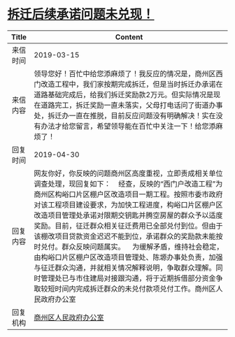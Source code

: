# <a href="http://www.shangluo.gov.cn/zmhd/ldxxxx.jsp?urltype=leadermail.LeaderMailContentUrl&wbtreeid=1112&leadermailid=5168">拆迁后续承诺问题未兑现！</a>
| Title |                                                                                                                                                                      Content                                                                                                                                                                      |
|:-----:|---------------------------------------------------------------------------------------------------------------------------------------------------------------------------------------------------------------------------------------------------------------------------------------------------------------------------------------------------|
| 来信时间  | 2019-03-15                                                                                                                                                                                                                                                                                                                                        |
| 来信内容  | 领导您好！百忙中给您添麻烦了！我反应的情况是，商州区西门改造工程中，我们家按期完成拆迁，但是当时拆迁办承诺在道路基础完成后，给我们拆迁奖励款2万元。但实际情况是现在道路完工，拆迁奖励一直未落实，父母打电话问了街道办事处，拆迁办一直在推脱，目前反应问题没有明确解决！实在没有办法才给您留言，希望领导能在百忙中关注一下！给您添麻烦了！                                                                                                                                                                             |
| 回复时间  | 2019-04-30                                                                                                                                                                                                                                                                                                                                        |
| 回复内容  | 网友你好，你反映的问题商州区高度重视，立即责成相关单位调查处理，现回复如下：    经查，反映的“西门户改造工程”为商州区构峪口片区棚户区改造项目一期工程。按照市委市政府对该工程项目建设要求，为加快工程进度，构峪口片区棚户区改造项目管理处承诺对限期交钥匙并腾空房屋的群众予以适度奖励。目前，征迁群众相关征迁费用已全部兑付到位。但由于该棚改项目贷款资金迟迟不能到位，承诺群众的奖励款未能按时兑付。群众反映问题属实。    为缓解矛盾，维持社会稳定，由构峪口片区棚户区改造项目管理处、陈塬办事处负责，加强与征迁群众沟通，并就相关情况解释说明，争取群众理解。同时管理处已与市住建局对接跟沟通，将于近期拆借部分资金争取较短时间内完成拆迁群众的未兑付款项兑付工作。商州区人民政府办公室 |
| 回复机构  | <a href="../../categories/agencies/商州区人民政府办公室.md">商州区人民政府办公室</a>                                                                                                                                                                                                                                                                                    |